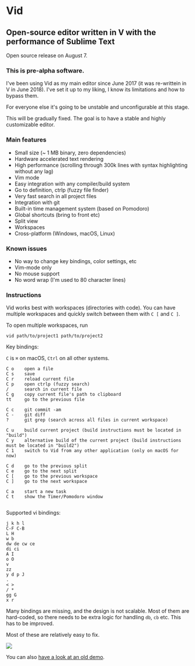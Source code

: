 # Vid
## Open-source editor written in V with the performance of Sublime Text

Open source release on August 7. 

### This is pre-alpha software.

I've been using Vid as my main editor since June 2017 (it was re-writtein in V in June 2018). I've set it up to my liking, I know its limitations and how to bypass them. 

For everyone else it's going to be unstable and unconfigurable at this stage.

This will be gradually fixed. The goal is to have a stable and highly customizable editor. 

### Main features

- Small size (~ 1 MB binary, zero dependencies)
- Hardware accelerated text rendering
- High performance (scrolling through 300k lines with syntax highlighting without any lag)
- Vim mode
- Easy integration with any compiler/build system
- Go to definition, ctrlp (fuzzy file finder)
- Very fast search in all project files
- Integration with git
- Built-in time management system (based on Pomodoro)
- Global shortcuts (bring to front etc)
- Split view
- Workspaces
- Cross-platform (Windows, macOS, Linux)

### Known issues
- No way to change key bindings, color settings, etc
- Vim-mode only
- No mouse support
- No word wrap (I'm used to 80 character lines)


### Instructions

Vid works best with workspaces (directories with code). You can have multiple workspaces and quickly switch between them with `C [` and `C ]`.

To open multiple workspaces, run

`vid path/to/project1 path/to/project2 `

Key bindings:

`C` is `⌘` on macOS, `Ctrl` on all other systems.

```
C o    open a file
C s    save
C r    reload current file
C p    open ctrlp (fuzzy search)
/      search in current file
C g    copy current file's path to clipboard
tt     go to the previous file

C c    git commit -am
C -    git diff
?      git grep (search across all files in current workspace)

C u    build current project (build instructions must be located in "build")
C y    alternative build of the current project (build instructions must be located in "build2")
C 1    switch to Vid from any other application (only on macOS for now)

C d    go to the previous split
C e    go to the next split
C [    go to the previous workspace
C ]    go to the next workspace

C a    start a new task
C t    show the Timer/Pomodoro window


```

Supported vi bindings:

```
j k h l
C-F C-B
L H
w b
dw de cw ce
di ci
A I
o O
v
zz
y d p J
.
< >
/ *
gg G
x r
```



Many bindings are missing, and the design is not scalable. Most of them are hard-coded, so there needs to be extra logic for handling `db`, `cb` etc. This has to be improved.





Most of these are relatively easy to fix.


![](https://user-images.githubusercontent.com/687996/53506877-2377f100-3ab7-11e9-8984-d185d632bcb7.png)

You can also [have a look at an old demo](https://volt-app.com/img/lang.webm).



